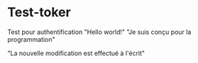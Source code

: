 # Test-toker
Test pour authentification 
"Hello world!"
"Je suis conçu pour la programmation"

"La nouvelle modification est effectué à l'écrit"
